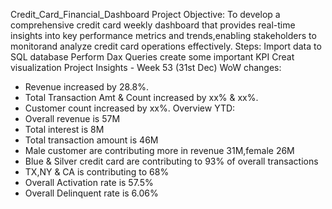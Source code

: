Credit_Card_Financial_Dashboard
Project Objective: To develop a comprehensive credit card weekly dashboard that provides real-time insights into key performance metrics and trends,enabling stakeholders to monitorand analyze credit card operations effectively.
Steps: Import data to SQL database
       Perform Dax Queries
       create some important KPI 
       Creat visualization
Project Insights - Week 53 (31st Dec)
 WoW changes:
  * Revenue increased by 28.8%.
  * Total Transaction Amt & Count increased by xx% & xx%.
  * Customer count increased by xx%.
Overview YTD:
  * Overall revenue is 57M
  * Total interest is 8M
  * Total transaction amount is 46M
  * Male customer are contributing more in revenue 31M,female 26M
  * Blue & Silver credit card are contributing to 93% of overall transactions
  * TX,NY & CA is contributing to 68%
  * Overall Activation rate is 57.5%
  * Overall Delinquent rate is 6.06%
